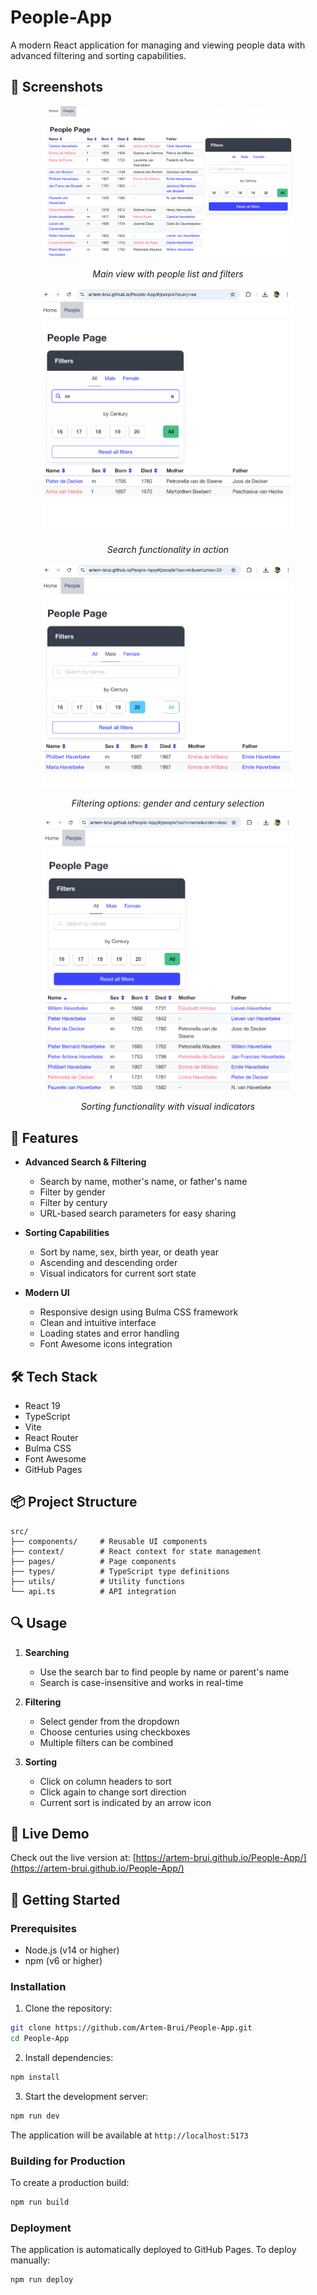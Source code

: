 # People-App

A modern React application for managing and viewing people data with advanced filtering and sorting capabilities.

## 📸 Screenshots

<div align="center">
  <img src="docs/images/main-view.png" alt="Main View" width="400"/>
  <p><em>Main view with people list and filters</em></p>
  
  <img src="docs/images/search.png" alt="Search Functionality" width="400"/>
  <p><em>Search functionality in action</em></p>
  
  <img src="docs/images/filters.png" alt="Filters" width="400"/>
  <p><em>Filtering options: gender and century selection</em></p>
  
  <img src="docs/images/sorting.png" alt="Sorting" width="400"/>
  <p><em>Sorting functionality with visual indicators</em></p>
</div>

## 🌟 Features

- **Advanced Search & Filtering**

  - Search by name, mother's name, or father's name
  - Filter by gender
  - Filter by century
  - URL-based search parameters for easy sharing

- **Sorting Capabilities**

  - Sort by name, sex, birth year, or death year
  - Ascending and descending order
  - Visual indicators for current sort state

- **Modern UI**
  - Responsive design using Bulma CSS framework
  - Clean and intuitive interface
  - Loading states and error handling
  - Font Awesome icons integration

## 🛠️ Tech Stack

- React 19
- TypeScript
- Vite
- React Router
- Bulma CSS
- Font Awesome
- GitHub Pages

## 📦 Project Structure

```
src/
├── components/     # Reusable UI components
├── context/        # React context for state management
├── pages/          # Page components
├── types/          # TypeScript type definitions
├── utils/          # Utility functions
└── api.ts          # API integration
```

## 🔍 Usage

1. **Searching**

   - Use the search bar to find people by name or parent's name
   - Search is case-insensitive and works in real-time

2. **Filtering**

   - Select gender from the dropdown
   - Choose centuries using checkboxes
   - Multiple filters can be combined

3. **Sorting**
   - Click on column headers to sort
   - Click again to change sort direction
   - Current sort is indicated by an arrow icon

## 🎯 Live Demo

Check out the live version at: [https://artem-brui.github.io/People-App/](https://artem-brui.github.io/People-App/)

## 🚀 Getting Started

### Prerequisites

- Node.js (v14 or higher)
- npm (v6 or higher)

### Installation

1. Clone the repository:

```bash
git clone https://github.com/Artem-Brui/People-App.git
cd People-App
```

2. Install dependencies:

```bash
npm install
```

3. Start the development server:

```bash
npm run dev
```

The application will be available at `http://localhost:5173`

### Building for Production

To create a production build:

```bash
npm run build
```

### Deployment

The application is automatically deployed to GitHub Pages. To deploy manually:

```bash
npm run deploy
```
